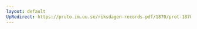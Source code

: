 ```yaml
---
layout: default
UpRedirect: https://pruto.im.uu.se/riksdagen-records-pdf/1870/prot-1870--ak--226.pdf
---
```

